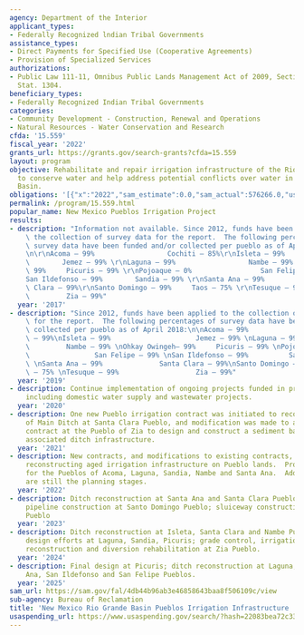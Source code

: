 ```yaml
---
agency: Department of the Interior
applicant_types:
- Federally Recognized lndian Tribal Governments
assistance_types:
- Direct Payments for Specified Use (Cooperative Agreements)
- Provision of Specialized Services
authorizations:
- Public Law 111-11, Omnibus Public Lands Management Act of 2009, Section 9106.  123
  Stat. 1304.
beneficiary_types:
- Federally Recognized Indian Tribal Governments
categories:
- Community Development - Construction, Renewal and Operations
- Natural Resources - Water Conservation and Research
cfda: '15.559'
fiscal_year: '2022'
grants_url: https://grants.gov/search-grants?cfda=15.559
layout: program
objective: Rehabilitate and repair irrigation infrastructure of the Rio Grande Pueblos
  to conserve water and help address potential conflicts over water in the Rio Grande
  Basin.
obligations: '[{"x":"2022","sam_estimate":0.0,"sam_actual":576266.0,"usa_spending_actual":0.0},{"x":"2023","sam_estimate":6400000.0,"sam_actual":0.0,"usa_spending_actual":-2965.69},{"x":"2024","sam_estimate":6011000.0,"sam_actual":0.0,"usa_spending_actual":2912203.99}]'
permalink: /program/15.559.html
popular_name: New Mexico Pueblos Irrigation Project
results:
- description: "Information not available. Since 2012, funds have been applied to\
    \ the collection of survey data for the report.  The following percentages of\
    \ survey data have been funded and/or collected per pueblo as of April 2018:\r\
    \n\r\nAcoma – 99%                  Cochiti – 85%\r\nIsleta – 99%             \
    \        Jemez – 99% \r\nLaguna – 99%                  Nambe – 99% \r\nOhkay Owingeh–\
    \ 99%     Picuris – 99% \r\nPojoaque – 0%                 San Felipe – 99% \r\n\
    San Ildefonso – 99%        Sandia – 99% \r\nSanta Ana – 99%              Santa\
    \ Clara – 99%\r\nSanto Domingo – 99%     Taos – 75% \r\nTesuque – 99%        \
    \         Zia – 99%"
  year: '2017'
- description: "Since 2012, funds have been applied to the collection of survey data\
    \ for the report.  The following percentages of survey data have been funded and/or\
    \ collected per pueblo as of April 2018:\n\nAcoma – 99%                  Cochiti\
    \ – 99%\nIsleta – 99%                     Jemez – 99% \nLaguna – 99%         \
    \         Nambe – 99% \nOhkay Owingeh– 99%     Picuris – 99% \nPojoaque – 0% \
    \                San Felipe – 99% \nSan Ildefonso – 99%          Sandia – 99%\
    \ \nSanta Ana – 99%              Santa Clara – 99%\nSanto Domingo – 99%     Taos\
    \ – 75% \nTesuque – 99%                   Zia – 99%"
  year: '2019'
- description: Continue implementation of ongoing projects funded in previous years,
    including domestic water supply and wastewater projects.
  year: '2020'
- description: One new Pueblo irrigation contract was initiated to reconstruct a portion
    of Main Ditch at Santa Clara Pueblo, and modification was made to an irrigation
    contract at the Pueblo of Zia to design and construct a sediment basin and replace
    associated ditch infrastructure.
  year: '2021'
- description: New contracts, and modifications to existing contracts, to continue
    reconstructing aged irrigation infrastructure on Pueblo lands.  Projects are proposed
    for the Pueblos of Acoma, Laguna, Sandia, Nambe and Santa Ana.  Additional projects
    are still the planning stages.
  year: '2022'
- description: Ditch reconstruction at Santa Ana and Santa Clara Pueblos; irrigation
    pipeline construction at Santo Domingo Pueblo; sluiceway construction at Jemez
    Pueblo
  year: '2023'
- description: Ditch reconstruction at Isleta, Santa Clara and Nambe Pueblos; ditch
    design efforts at Laguna, Sandia, Picuris; grade control, irrigation pipeline
    reconstruction and diversion rehabilitation at Zia Pueblo.
  year: '2024'
- description: Final design at Picuris; ditch reconstruction at Laguna, Sandia, Santa
    Ana, San Ildefonso and San Felipe Pueblos.
  year: '2025'
sam_url: https://sam.gov/fal/4db44b96ab3e46858643baa8f506109c/view
sub-agency: Bureau of Reclamation
title: 'New Mexico Rio Grande Basin Pueblos Irrigation Infrastructure '
usaspending_url: https://www.usaspending.gov/search/?hash=22083bea72c338bf3ec6ddbe2ddd5fdd
---
```

